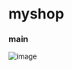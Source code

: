 # myshop

<h3>main</h3>

![image](https://github.com/Thxyouu/myshop/assets/158182050/a0fb3d80-2ea8-4b07-9052-63ffc5c8a4e1)

